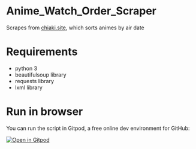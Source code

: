 # Anime_Watch_Order_Scraper
Scrapes from [chiaki.site](https://chiaki.site/), which sorts animes by air date

# Requirements
- python 3
- beautifulsoup library
- requests library
- lxml library

# Run in browser
You can run the script in Gitpod, a free online dev environment for GitHub:

[![Open in Gitpod](https://gitpod.io/button/open-in-gitpod.svg)](https://f1240365-a91a-4272-aff8-7b60b7e320b6.ws-us02.gitpod.io/#/workspace/Anime_Watch_Order_Scraper)
